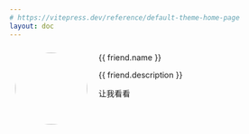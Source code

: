 ```yaml
---
# https://vitepress.dev/reference/default-theme-home-page
layout: doc
---
```


<script setup>
import { ref } from "vue";

const friends = ref([
    {
        id:1,
        name:'Jerry',
        link: 'https://jerrylingj.top',
        description: 'qwq',
        avatar: 'https://sse-market-source-1320172928.cos.ap-guangzhou.myqcloud.com/src/images/uploads/1729130790695993497_头像1.jpg',
    },
    {
        id:2,
        name:'math-zhuxy',
        link:'https://math-zhuxy.github.io',
        description: 'hello~',
        avatar: 'https://sse-market-source-1320172928.cos.ap-guangzhou.myqcloud.com/src/images/uploads/1728918801765528128_%E5%BE%AE%E4%BF%A1%E5%9B%BE%E7%89%87_20241014222719.jpg'
    },
    {
        id:3,
        name:'thinkerhui',
        link:'https://thinkerhui.site',
        description:'MBTI是ENFP。热爱AI等前沿技术，喜欢倾听用户反馈，不断迭代升级项目。掌握初级Web全栈开发，擅长前端开发。有人工智能相关科研经历。',
        avatar:'https://sse-market-source-1320172928.cos.ap-guangzhou.myqcloud.com/src/images/resized/1700193342453573764_mmexport1699801185607_[B@32573fa.jpg'
    }
])

</script>

<div id="root">
    <div v-for="friend in friends" :key="friend.id" class="friend">
        <img :src="friend.avatar" />
        <div>
            <span>{{ friend.name }}</span>
            <p>{{ friend.description }}</p>
            <a :href="friend.link" target="_blank">让我看看</a>
        </div>
    </div>
</div>

<style scope>
#root{
    display:grid;
    grid-template-columns: repeat(auto-fill, minmax(300px, 1fr));
    gap:30px;
}
.friend{
    min-height:300px;
    height:auto;
    padding:10px;
    display:flex;
    flex-direction:row;
    background-color:var(--color-card-background);;
    box-shadow: var(--color-box-shadow) 0px 3px 8px;
}
.friend:hover{
    transform:scale(1.1);
    box-shadow: var(--color-box-shadow-hover) 0px 5px 10px;
}
.friend img{
    width:128px;
    height:128px;
    border-radius:50%;
    margin-right:20px;
}
.friend a:hover{
    background-color:var(--color-background-tag);
}
@media (max-width: 768px) {
    #root {
        grid-template-columns: repeat(auto-fill, minmax(200px, 1fr));
        gap: 10px;
    }
    .friend {
        margin-top:20px;
        flex-direction: column;
        align-items: center;
        text-align: center;
    }
    .friend img {
        margin-right: 0;
        margin-bottom: 10px;
    }
}
</style>
